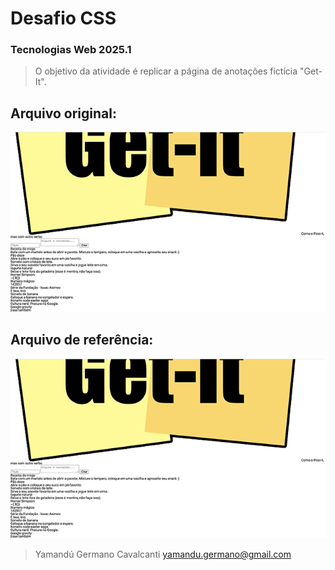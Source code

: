 # Desafio CSS
### Tecnologias Web 2025.1

> O objetivo da atividade é replicar a página de anotações fictícia "Get-It".

## Arquivo original:
![Imagem original](https://github.com/YamanduGermano/Desafio-CSS-TechWeb/blob/d0b22855bd5621813b20c9bfb0494a9143875192/original.png)

## Arquivo de referência:
![Imagem de referência](https://github.com/YamanduGermano/Desafio-CSS-TechWeb/blob/d0b22855bd5621813b20c9bfb0494a9143875192/original.png)

> Yamandú Germano Cavalcanti
yamandu.germano@gmail.com